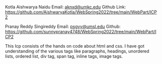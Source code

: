 Kotla Aishwarya Naidu
Email: aknxd@umkc.edu
Github Link: https://github.com/AishwaryaKotla/WebSpring2022/tree/main/WebPart/ICP2

Pranay Reddy Singireddy
Email: psgvy@umsl.edu
Github: https://github.com/sunnypranay4748/WebSpring2022/tree/main/WebPart/ICP2

This Icp consists of the hands on code about html and css.
I have got understanding of the various tags like paragraphs, headings, unordered lists, ordered list, div tag, span tag, inline tags, image tags.
